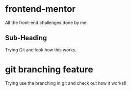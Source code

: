 # frontend-mentor
All the front-end challenges done by me.

## Sub-Heading 
Trying Git and look how this works..

# git branching feature
Trying use the branching in git and check out how it works!!
